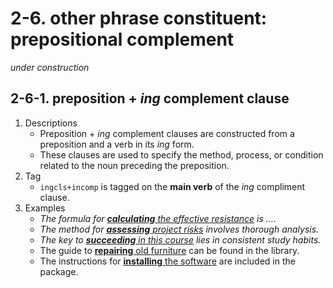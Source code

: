 # 2-6. other phrase constituent: prepositional complement
*under construction*

## 2-6-1. preposition + *ing* complement clause

1. Descriptions
   - Preposition + *ing* complement clauses are constructed from a preposition and a verb in its *ing* form.
   - These clauses are used to specify the method, process, or condition related to the noun preceding the preposition.
2. Tag
   - `ingcls+incomp` is tagged on the **main verb** of the *ing* compliment clause.
3. Examples
   - *The formula for <ins>**calculating** the effective resistance</ins> is ….*
   - *The method for <ins>**assessing** project risks</ins> involves thorough analysis.*
   - *The key to <ins>**succeeding** in this course</ins> lies in consistent study habits.*
   - The guide to <ins>**repairing** old furniture</ins> can be found in the library.
   - The instructions for <ins>**installing** the software</ins> are included in the package.
